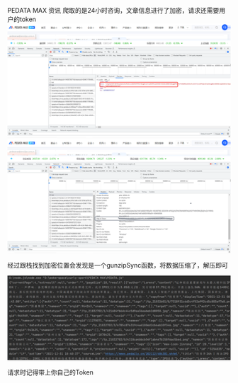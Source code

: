 PEDATA MAX 资讯
爬取的是24小时咨询，文章信息进行了加密，请求还需要用户的token
![image](./img/PEDATA1.png)
![image](./img/PEDATA2.jpg)   

经过跟栈找到加密位置会发现是一个gunzipSync函数，将数据压缩了，解压即可

![image](./img/PEDATA3.jpg)

请求时记得带上你自己的Token